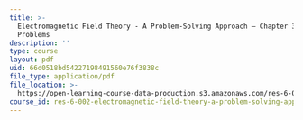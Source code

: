 ```yaml
---
title: >-
  Electromagnetic Field Theory - A Problem-Solving Approach – Chapter 3:
  Problems
description: ''
type: course
layout: pdf
uid: 66d0518bd54227198491560e76f3838c
file_type: application/pdf
file_location: >-
  https://open-learning-course-data-production.s3.amazonaws.com/res-6-002-electromagnetic-field-theory-a-problem-solving-approach-spring-2008/66d0518bd54227198491560e76f3838c_MITRES_6_002S08_chp03_pset.pdf
course_id: res-6-002-electromagnetic-field-theory-a-problem-solving-approach-spring-2008
---
```

